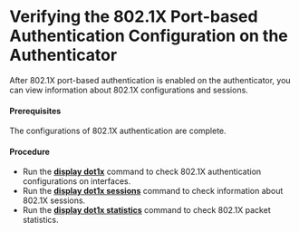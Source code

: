 Verifying the 802.1X Port-based Authentication Configuration on the Authenticator
=================================================================================

After 802.1X port-based authentication is enabled on the authenticator, you can view information about 802.1X configurations and sessions.

#### Prerequisites

The configurations of 802.1X authentication are complete.


#### Procedure

* Run the [**display dot1x**](cmdqueryname=display+dot1x) command to check 802.1X authentication configurations on interfaces.
* Run the [**display dot1x sessions**](cmdqueryname=display+dot1x+sessions) command to check information about 802.1X sessions.
* Run the [**display dot1x statistics**](cmdqueryname=display+dot1x+statistics) command to check 802.1X packet statistics.
